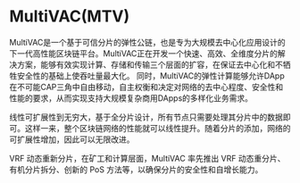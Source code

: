 # 

# MultiVAC(MTV)

MultiVAC是一个基于可信分片的弹性公链，也是专为大规模去中心化应用设计的下一代高性能区块链平台。MultiVAC正在开发一个快速、高效、全维度分片的解决方案，能够有效实现计算、存储和传输三个层面的扩容，在保证去中心化和不牺牲安全性的基础上使吞吐量最大化。
同时，MultiVAC的弹性计算能够允许DApp在不可能CAP三角中自由移动，自主权衡和决定对网络的去中心程度、安全性和性能的要求，从而实现支持大规模复杂商用DApps的多样化业务需求。

线性可扩展性到无穷大，基于全分片设计，所有节点只需要处理其分片中的数据即可。这样一来，整个区块链网络的性能就可以线性提升。随着分片的添加，网络的可扩展性增加，因此可以无限改进。

VRF 动态重新分片，在矿工和计算层面，MultiVAC 率先推出 VRF 动态重分片、有机分片拆分、创新的 PoS 方法等，以确保分片的安全性和自增长能力。

